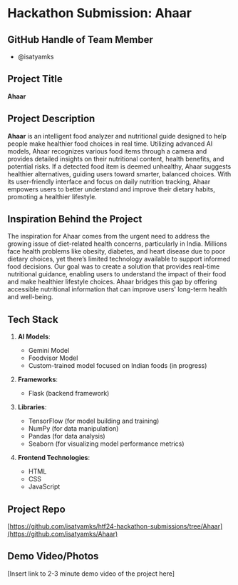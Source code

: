 # Hackathon Submission: Ahaar

## GitHub Handle of Team Member  

- @isatyamks

## Project Title  

**Ahaar**

## Project Description    

**Ahaar** is an intelligent food analyzer and nutritional guide designed to help people make healthier food choices in real time. Utilizing advanced AI models, Ahaar recognizes various food items through a camera and provides detailed insights on their nutritional content, health benefits, and potential risks. If a detected food item is deemed unhealthy, Ahaar suggests healthier alternatives, guiding users toward smarter, balanced choices. With its user-friendly interface and focus on daily nutrition tracking, Ahaar empowers users to better understand and improve their dietary habits, promoting a healthier lifestyle.

## Inspiration Behind the Project  

The inspiration for Ahaar comes from the urgent need to address the growing issue of diet-related health concerns, particularly in India. Millions face health problems like obesity, diabetes, and heart disease due to poor dietary choices, yet there’s limited technology available to support informed food decisions. Our goal was to create a solution that provides real-time nutritional guidance, enabling users to understand the impact of their food and make healthier lifestyle choices. Ahaar bridges this gap by offering accessible nutritional information that can improve users' long-term health and well-being.

## Tech Stack  

1. **AI Models**:
   - Gemini Model
   - Foodvisor Model
   - Custom-trained model focused on Indian foods (in progress)

2. **Frameworks**:
   - Flask (backend framework)

3. **Libraries**:
   - TensorFlow (for model building and training)
   - NumPy (for data manipulation)
   - Pandas (for data analysis)
   - Seaborn (for visualizing model performance metrics)

4. **Frontend Technologies**:
   - HTML
   - CSS
   - JavaScript

## Project Repo  

[https://github.com/isatyamks/htf24-hackathon-submissions/tree/Ahaar](https://github.com/isatyamks/Ahaar)

## Demo Video/Photos  

[Insert link to 2-3 minute demo video of the project here]
